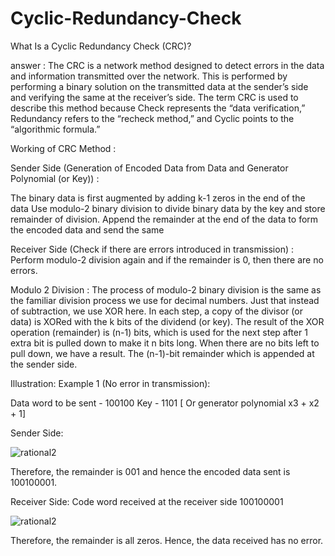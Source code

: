 # Cyclic-Redundancy-Check
 What Is a Cyclic Redundancy Check (CRC)?
 
answer : The CRC is a network method designed to detect errors in the data and information transmitted over the network. This is performed by performing a binary solution on the transmitted data at the sender’s side and verifying the same at the receiver’s side.
The term CRC is used to describe this method because Check represents the “data verification,” Redundancy refers to the “recheck method,” and Cyclic points to the “algorithmic formula.”

Working of CRC Method :

Sender Side (Generation of Encoded Data from Data and Generator Polynomial (or Key)) : 

The binary data is first augmented by adding k-1 zeros in the end of the data
Use modulo-2 binary division to divide binary data by the key and store remainder of division.
Append the remainder at the end of the data to form the encoded data and send the same

Receiver Side (Check if there are errors introduced in transmission) :
Perform modulo-2 division again and if the remainder is 0, then there are no errors. 

Modulo 2 Division :
The process of modulo-2 binary division is the same as the familiar division process we use for decimal numbers. Just that instead of subtraction, we use XOR here.
In each step, a copy of the divisor (or data) is XORed with the k bits of the dividend (or key).
The result of the XOR operation (remainder) is (n-1) bits, which is used for the next step after 1 extra bit is pulled down to make it n bits long.
When there are no bits left to pull down, we have a result. The (n-1)-bit remainder which is appended at the sender side.

Illustration:
Example 1 (No error in transmission): 

Data word to be sent - 100100
Key - 1101 [ Or generator polynomial x3 + x2 + 1]

Sender Side:

![rational2](https://user-images.githubusercontent.com/127016329/230738816-1a1a9f6b-519e-4a9c-975b-623089e9e86a.jpg)

Therefore, the remainder is 001 and hence the encoded 
data sent is 100100001.

Receiver Side:
Code word received at the receiver side  100100001

![rational2](https://user-images.githubusercontent.com/127016329/230738856-2b2459b2-44d4-4653-a9d3-d8359d5e87f8.jpg)

Therefore, the remainder is all zeros. Hence, the
data received has no error.
